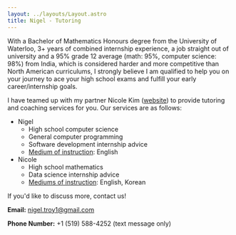 ```yaml
---
layout: ../layouts/Layout.astro
title: Nigel - Tutoring
---
```


With a Bachelor of Mathematics Honours degree from the University of Waterloo, 3+ years of combined internship experience, a job straight out of university and a 95% grade 12 average (math: 95%, computer science: 98%) from India, which is considered harder and more competitive than North American curriculums, I strongly believe I am qualified to help you on your journey to ace your high school exams and fulfill your early career/internship goals.

I have teamed up with my partner Nicole Kim ([website](https://nicolejeeyoungkim.github.io/aboutme/)) to provide tutoring and coaching services for you. Our services are as follows:

- Nigel
  - High school computer science
  - General computer programming
  - Software development internship advice
  - <ins>Medium of instruction</ins>: English
- Nicole
  - High school mathematics
  - Data science internship advice
  - <ins>Mediums of instruction</ins>: English, Korean

If you'd like to discuss more, contact us!

**Email:** nigel.troy1@gmail.com

**Phone Number:** +1 (519) 588-4252 (text message only)
